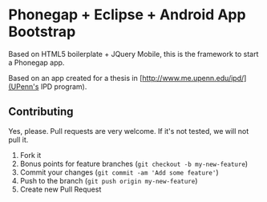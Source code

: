 # Phonegap + Eclipse + Android App Bootstrap

Based on HTML5 boilerplate + JQuery Mobile, this is the framework to start a Phonegap app.

Based on an app created for a thesis in [http://www.me.upenn.edu/ipd/](UPenn's IPD program).

## Contributing

Yes, please. Pull requests are very welcome. If it's not tested, we will not pull it.

1. Fork it
2. Bonus points for feature branches (`git checkout -b my-new-feature`)
3. Commit your changes (`git commit -am 'Add some feature'`)
4. Push to the branch (`git push origin my-new-feature`)
5. Create new Pull Request


